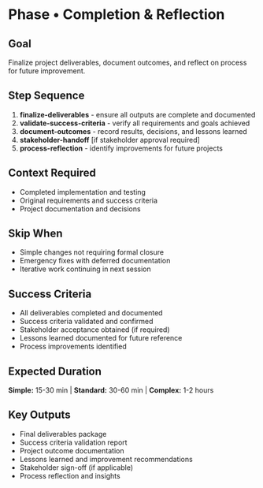 # Phase • Completion & Reflection

## Goal
Finalize project deliverables, document outcomes, and reflect on process for future improvement.

## Step Sequence
1. **finalize-deliverables** - ensure all outputs are complete and documented
2. **validate-success-criteria** - verify all requirements and goals achieved
3. **document-outcomes** - record results, decisions, and lessons learned
4. **stakeholder-handoff** [if stakeholder approval required]
5. **process-reflection** - identify improvements for future projects

## Context Required
- Completed implementation and testing
- Original requirements and success criteria
- Project documentation and decisions

## Skip When
- Simple changes not requiring formal closure
- Emergency fixes with deferred documentation
- Iterative work continuing in next session

## Success Criteria
- All deliverables completed and documented
- Success criteria validated and confirmed
- Stakeholder acceptance obtained (if required)
- Lessons learned documented for future reference
- Process improvements identified

## Expected Duration
**Simple:** 15-30 min | **Standard:** 30-60 min | **Complex:** 1-2 hours

## Key Outputs
- Final deliverables package
- Success criteria validation report
- Project outcome documentation
- Lessons learned and improvement recommendations
- Stakeholder sign-off (if applicable)
- Process reflection and insights 
